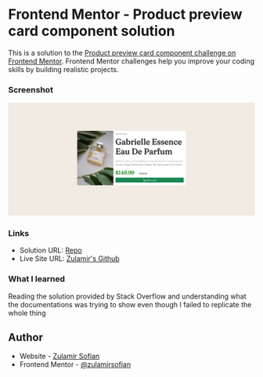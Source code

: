 # Frontend Mentor - Product preview card component solution

This is a solution to the [Product preview card component challenge on Frontend Mentor](https://www.frontendmentor.io/challenges/product-preview-card-component-GO7UmttRfa). Frontend Mentor challenges help you improve your coding skills by building realistic projects. 

### Screenshot

![Screenshot](/images/screenshot.png?raw=true "Screenshot")

### Links

- Solution URL: [Repo](https://github.com/zulamirsofian/Product-Preview-Card-Component)
- Live Site URL: [Zulamir's Github](https://github.com/zulamirsofian)



### What I learned

Reading the solution provided by Stack Overflow and understanding what the documentations was trying to show even though I failed to replicate the whole thing

## Author

- Website - [Zulamir Sofian](https://zulamirsofian.github.io/)
- Frontend Mentor - [@zulamirsofian](https://www.frontendmentor.io/profile/zulamirsofian)
